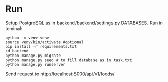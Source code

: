 # Run
Setup PostgreSQL  as in backend/backend/settings.py DATABASES.
Run in teminal:
``` terminal
python -m venv venv
source venv/bin/activate #optional
pip install -r requirements.txt
cd backend
python manage.py migrate
python manage.py seed # to fill database as in task.txt
python manage.py runserver
```
Send request to http://localhost:8000/api/v1/foods/
